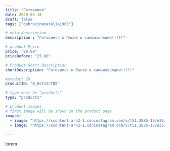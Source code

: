 ```yaml
---
title: "Готовимся"
date: 2020-04-18
draft: false
tags: ["dubrovinanatalia1963"]

# meta description
description : "Готовимся к Пасхе в самоизоляции!!!!!"

# product Price
price: "20.00"
priceBefore: "25.00"

# Product Short Description
shortDescription: "Готовимся к Пасхе в самоизоляции!!!!!"

#product ID
productID: "B_HsYzSnTD8"

# type must be "products"
type: "products"

# product Images
# first image will be shown in the product page
images:
  - image: "https://scontent-arn2-1.cdninstagram.com/v/t51.2885-15/e35/94311135_555440748419445_5459206775417367900_n.jpg?_nc_ht=scontent-arn2-1.cdninstagram.com&_nc_cat=109&_nc_ohc=30CHNZ2URfoAX_Ch1-Y&se=7&tp=1&oh=c8ff52626710461347af10d5ba737a84&oe=605A9449&ig_cache_key=MjI4OTk5NDE1MDk0MTk4OTc4NA%3D%3D.2"
  - image: "https://scontent-arn2-1.cdninstagram.com/v/t51.2885-15/e35/93949319_933267780422725_2543567561130279003_n.jpg?_nc_ht=scontent-arn2-1.cdninstagram.com&_nc_cat=101&_nc_ohc=ifo4NZHvdfkAX_mqCGy&se=7&tp=1&oh=f640eb629ee9a58eeaa8b58979be0679&oe=605C870C&ig_cache_key=MjI4OTk5NDE1MDkzMzY0MzkwNQ%3D%3D.2"

---
```

lorem
